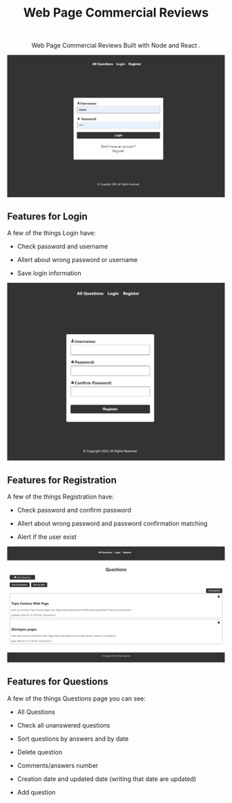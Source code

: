 <h1  align="center"> Web Page Commercial Reviews </h1>  <br>
<p  align="center">
Web Page Commercial Reviews  Built with Node and React .</p>
<p  align="center">

<a  href="#">

<img  alt="Login form"  title="Login form"  src="./client/images/ReadmeImaged//Login form.png"  width="600">

</a>
</p>

## Features for Login

A few of the things Login have:

- Check password and username

- Allert about wrong password or username

- Save login information
<p  align="center">
<a  href="#">

<img  alt="Login form"  title="Login form"  src="./client/images/ReadmeImaged/Register form.png"  width="600">

</a></p>

## Features for Registration

A few of the things Registration have:

- Check password and confirm password

- Allert about wrong password and password confirmation matching

- Alert if the user exist

<p  align="center">
<a  href="#">

<img  alt="Login form"  title="Login form"  src="./client/images/ReadmeImaged/Questions_all.png"  width="600">

</a></p>

## Features for Questions

A few of the things Questions page you can see:

- All Questions

- Check all unanswered questions

- Sort questions by answers and by date

- Delete question

- Comments/answers number

- Creation date and updated date (writing that date are updated)

- Add question
